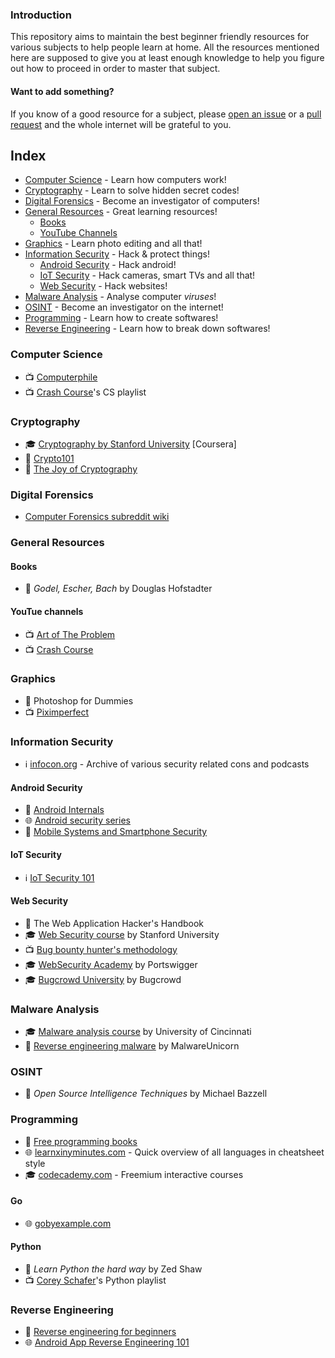 ### Introduction
This repository aims to maintain the best beginner friendly resources for various subjects to help people learn at home. All the resources mentioned here are supposed to give you at least enough knowledge to help you figure out how to proceed in order to master that subject.

#### Want to add something?
If you know of a good resource for a subject, please [open an issue](https://github.com/s0md3v/learn-at-home/issues) or a [pull request](https://github.com/s0md3v/learn-at-home/pulls) and the whole internet will be grateful to you.

## Index
- [Computer Science](https://github.com/s0md3v/learn-at-home#computer-science) - Learn how computers work!
- [Cryptography](https://github.com/s0md3v/learn-at-home#computer-science) - Learn to solve hidden secret codes!
- [Digital Forensics](https://github.com/s0md3v/learn-at-home#digital-forensics) - Become an investigator of computers!
- [General Resources](https://github.com/s0md3v/learn-at-home#general-resources) - Great learning resources!
  - [Books](https://github.com/s0md3v/learn-at-home#books)
  - [YouTube Channels](https://github.com/s0md3v/learn-at-home#youtue-channels)
- [Graphics](https://github.com/s0md3v/learn-at-home#graphics) - Learn photo editing and all that!
- [Information Security](https://github.com/s0md3v/learn-at-home#information-security) - Hack & protect things!
  - [Android Security](https://github.com/s0md3v/learn-at-home#android-security) - Hack android!
  - [IoT Security](https://github.com/s0md3v/learn-at-home#iot-security) - Hack cameras, smart TVs and all that!
  - [Web Security](https://github.com/s0md3v/learn-at-home#web-security) - Hack websites!
- [Malware Analysis](https://github.com/s0md3v/learn-at-home#malware-analysis) - Analyse computer *viruses*!
- [OSINT](https://github.com/s0md3v/learn-at-home#osint) - Become an investigator on the internet!
- [Programming](https://github.com/s0md3v/learn-at-home#programming) - Learn how to create softwares!
- [Reverse Engineering](https://github.com/s0md3v/learn-at-home#reverse-engineering) - Learn how to break down softwares!

### Computer Science
  - :tv: [Computerphile](https://www.youtube.com/user/Computerphile)
  - :tv: [Crash Course](https://www.youtube.com/playlist?list=PL8dPuuaLjXtNlUrzyH5r6jN9ulIgZBpdo)'s CS playlist
### Cryptography
  - :mortar_board: [Cryptography by Stanford University](https://www.coursera.org/learn/crypto) [Coursera]
  - :book: [Crypto101](https://www.crypto101.io)
  - :book: [The Joy of Cryptography](https://web.engr.oregonstate.edu/~rosulekm/crypto)
### Digital Forensics
  - [Computer Forensics subreddit wiki](https://www.reddit.com/r/computerforensics/wiki/faq#wiki_forensics.3A_where.2Fhow_do_i_begin.3F)
### General Resources
#### Books
  - :book: *Godel, Escher, Bach* by Douglas Hofstadter
#### YouTue channels
  - :tv: [Art of The Problem](https://www.youtube.com/user/ArtOfTheProblem)
  - :tv: [Crash Course](https://www.youtube.com/user/crashcourse)
### Graphics
  - :book: Photoshop for Dummies
  - :tv: [Piximperfect](https://www.youtube.com/channel/UCMrvLMUITAImCHMOhX88PYQ)
### Information Security
  - :information_source: [infocon.org](https://infocon.org) - Archive of various security related cons and podcasts
#### Android Security
  - :book: [Android Internals](http://newandroidbook.com/AIvI-M-RL1.pdf)
  - :globe_with_meridians: [Android security series](https://manifestsecurity.com/android-application-security)
  - :book: [Mobile Systems and Smartphone Security](https://mobisec.reyammer.io/slides)
#### IoT Security
  - :information_source: [IoT Security 101](https://github.com/V33RU/IoTSecurity101)
#### Web Security
  - :book: The Web Application Hacker's Handbook
  - :mortar_board: [Web Security course](https://web.stanford.edu/class/cs253/) by Stanford University
  - :tv: [Bug bounty hunter's methodology](https://www.youtube.com/watch?v=Qw1nNPiH_Go)
  - :mortar_board: [WebSecurity Academy](https://portswigger.net/web-security) by Portswigger
  - :mortar_board: [Bugcrowd University](https://github.com/bugcrowd/bugcrowd_university) by Bugcrowd
### Malware Analysis
  - :mortar_board: [Malware analysis course](https://class.malware.re/) by University of Cincinnati
  - :book: [Reverse engineering malware](https://malwareunicorn.org/#/workshops) by MalwareUnicorn 
### OSINT
  - :book: *Open Source Intelligence Techniques* by Michael Bazzell
### Programming
  - :book: [Free programming books](https://books.goalkicker.com/)
  - :globe_with_meridians: [learnxinyminutes.com](https://learnxinyminutes.com) - Quick overview of all languages in cheatsheet style
  - :mortar_board: [codecademy.com](https://www.codecademy.com/catalog/subject/all) - Freemium interactive courses
#### Go
  - :globe_with_meridians: [gobyexample.com](https://gobyexample.com)
#### Python
  - :book: *Learn Python the hard way* by Zed Shaw
  - :tv: [Corey Schafer](https://www.youtube.com/playlist?list=PL-osiE80TeTt2d9bfVyTiXJA-UTHn6WwU)'s Python playlist
### Reverse Engineering
  - :book: [Reverse engineering for beginners](https://beginners.re/)
  - :globe_with_meridians: [Android App Reverse Engineering 101](https://maddiestone.github.io/AndroidAppRE)
